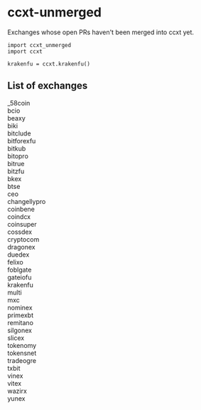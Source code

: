 # ccxt-unmerged
Exchanges whose open PRs haven't been merged into ccxt yet.

```
import ccxt_unmerged
import ccxt

krakenfu = ccxt.krakenfu()
```

## List of exchanges
_58coin<br/>
bcio<br/>
beaxy<br/>
biki<br/>
bitclude<br/>
bitforexfu<br/>
bitkub<br/>
bitopro<br/>
bitrue<br/>
bitzfu<br/>
bkex<br/>
btse<br/>
ceo<br/>
changellypro<br/>
coinbene<br/>
coindcx<br/>
coinsuper<br/>
cossdex<br/>
cryptocom<br/>
dragonex<br/>
duedex<br/>
felixo<br/>
foblgate<br/>
gateiofu<br/>
krakenfu<br/>
multi<br/>
mxc<br/>
nominex<br/>
primexbt<br/>
remitano<br/>
silgonex<br/>
slicex<br/>
tokenomy<br/>
tokensnet<br/>
tradeogre<br/>
txbit<br/>
vinex<br/>
vitex<br/>
wazirx<br/>
yunex<br/>
